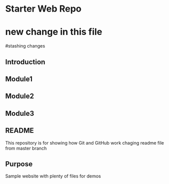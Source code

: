 # Starter Web Repo
# new change in this file
#stashing changes
## Introduction
## Module1
## Module2
## Module3
## README
This repository is for showing how Git and GitHub work
chaging readme file from master branch

## Purpose

Sample website with plenty of files for demos

